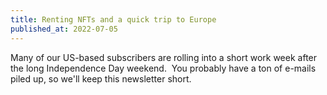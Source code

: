 ```yaml
---
title: Renting NFTs and a quick trip to Europe
published_at: 2022-07-05
---
```

Many of our US-based subscribers are rolling into a short work week after the long Independence Day weekend.  You probably have a ton of e-mails piled up, so we'll keep this newsletter short.
